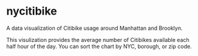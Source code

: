 # nycitibike
A data visualization of Citibike usage around Manhattan and Brooklyn.

This visulization provides the average number of Citibikes available each half hour of the day. You can sort the chart by NYC, borough, or zip code.


